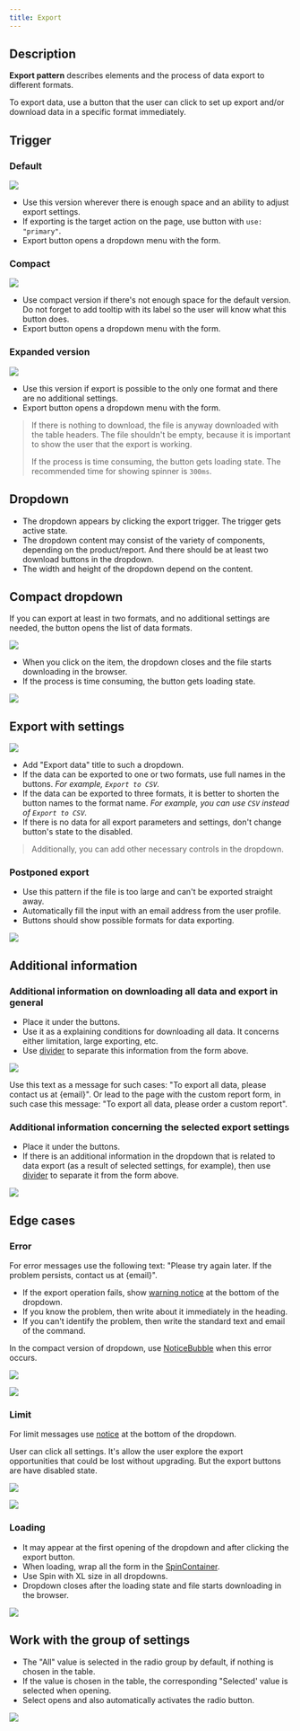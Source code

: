 ```yaml
---
title: Export
---
```


## Description

**Export pattern** describes elements and the process of data export to different formats.

To export data, use a button that the user can click to set up export and/or download data in a specific format immediately.

## Trigger

### Default

![](static/default-export.png)

- Use this version wherever there is enough space and an ability to adjust export settings.
- If exporting is the target action on the page, use button with `use: "primary"`.
- Export button opens a dropdown menu with the form.

### Compact

![](static/short-export.png)

- Use compact version if there's not enough space for the default version. Do not forget to add tooltip with its label so the user will know what this button does.
- Export button opens a dropdown menu with the form.

### Expanded version

![](static/advanced-export.png)

- Use this version if export is possible to the only one format and there are no additional settings.
- Export button opens a dropdown menu with the form.

> If there is nothing to download, the file is anyway downloaded with the table headers. The file shouldn't be empty, because it is important to show the user that the export is working.
>
> If the process is time consuming, the button gets loading state. The recommended time for showing spinner is `300ms`.

## Dropdown

- The dropdown appears by clicking the export trigger. The trigger gets active state.
- The dropdown content may consist of the variety of components, depending on the product/report. And there should be at least two download buttons in the dropdown.
- The width and height of the dropdown depend on the content.

## Compact dropdown

If you can export at least in two formats, and no additional settings are needed, the button opens the list of data formats.

![](static/dropdown-1.png)

- When you click on the item, the dropdown closes and the file starts downloading in the browser.
- If the process is time consuming, the button gets loading state.

![](static/loading.png)

## Export with settings

![](static/dropdown-2.png)

- Add "Export data" title to such a dropdown.
- If the data can be exported to one or two formats, use full names in the buttons. _For example, `Export to CSV`._
- If the data can be exported to three formats, it is better to shorten the button names to the format name. _For example, you can use `CSV` instead of `Export to CSV`._
- If there is no data for all export parameters and settings, don't change button's state to the disabled.

> Additionally, you can add other necessary controls in the dropdown.

### Postponed export

- Use this pattern if the file is too large and can't be exported straight away.
- Automatically fill the input with an email address from the user profile.
- Buttons should show possible formats for data exporting.

![](static/dropdown-3.png)

## Additional information

### Additional information on downloading all data and export in general

- Place it under the buttons.
- Use it as a explaining conditions for downloading all data. It concerns either limitation, large exporting, etc.
- Use [divider](/components/divider/) to separate this information from the form above.

![](static/dropdown-info-1.png)

Use this text as a message for such cases: "To export all data, please contact us at {email}". Or lead to the page with the custom report form, in such case this message: "To export all data, please order a custom report".

### Additional information concerning the selected export settings

- Place it under the buttons.
- If there is an additional information in the dropdown that is related to data export (as a result of selected settings, for example), then use [divider](/components/divider/) to separate it from the form above.

![](static/dropdown-info-2.png)

## Edge cases

### Error

For error messages use the following text: "Please try again later. If the problem persists, contact us at {email}".

- If the export operation fails, show [warning notice](/components/notice) at the bottom of the dropdown.
- If you know the problem, then write about it immediately in the heading.
- If you can't identify the problem, then write the standard text and email of the command.

In the compact version of dropdown, use [NoticeBubble](/components/notice-bubble) when this error occurs.

![](static/export-error-2.png)

![](static/export-error-1.png)

### Limit

For limit messages use [notice](/components/notice) at the bottom of the dropdown.

User can click all settings. It's allow the user explore the export opportunities that could be lost without upgrading. But the export buttons are have disabled state.

![](static/export-limit-2.png)

![](static/export-limit-1.png)

### Loading

- It may appear at the first opening of the dropdown and after clicking the export button.
- When loading, wrap all the form in the [SpinContainer](/components/spin-container/).
- Use Spin with XL size in all dropdowns.
- Dropdown closes after the loading state and file starts downloading in the browser.

![](static/export-loading.png)

## Work with the group of settings

- The "All" value is selected in the radio group by default, if nothing is chosen in the table.
- If the value is chosen in the table, the corresponding "Selected' value is selected when opening.
- Select opens and also automatically activates the radio button.

![](static/dropdown.png)

